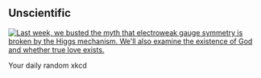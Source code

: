## Unscientific
[![Last week, we busted the myth that electroweak gauge symmetry is broken by the Higgs mechanism.  We'll also examine the existence of God and whether true love exists.](https://imgs.xkcd.com/comics/unscientific.png)](https://xkcd.com/397/ "Last week, we busted the myth that electroweak gauge symmetry is broken by the Higgs mechanism.  We'll also examine the existence of God and whether true love exists.")

Your daily random xkcd
